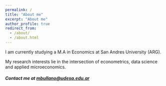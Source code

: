 ```yaml
---
permalink: /
title: "About me"
excerpt: "About me"
author_profile: true
redirect_from: 
  - /about/
  - /about.html
---
```


I am currently studying a M.A in Economics at San Andres University (ARG).

My research interests lie in the intersection of econometrics, data science and applied microeconomics.

##### Contact me at mbullano@udesa.edu.ar
